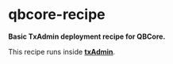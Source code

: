 # qbcore-recipe

**Basic TxAdmin deployment recipe for QBCore.**

This recipe runs inside [**txAdmin**](https://github.com/tabarra/txAdmin).